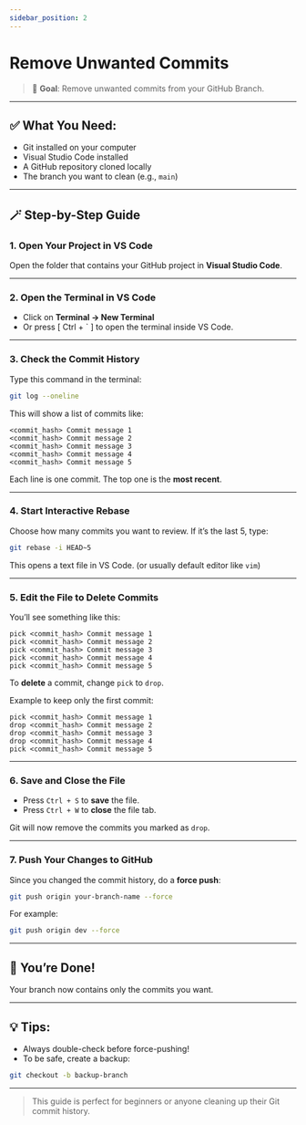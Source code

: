 ```yaml
---
sidebar_position: 2
---
```


# Remove Unwanted Commits

> 🎯 **Goal**: Remove unwanted commits from your GitHub Branch.

---

## ✅ What You Need:

* Git installed on your computer
* Visual Studio Code installed
* A GitHub repository cloned locally
* The branch you want to clean (e.g., `main`)

---

## 🪄 Step-by-Step Guide

### 1. Open Your Project in VS Code

Open the folder that contains your GitHub project in **Visual Studio Code**.

---

### 2. Open the Terminal in VS Code

* Click on **Terminal → New Terminal**
* Or press [ Ctrl + ` ] to open the terminal inside VS Code.

---

### 3. Check the Commit History

Type this command in the terminal:

```bash
git log --oneline
```

This will show a list of commits like:

```
<commit_hash> Commit message 1
<commit_hash> Commit message 2
<commit_hash> Commit message 3
<commit_hash> Commit message 4
<commit_hash> Commit message 5
```

Each line is one commit. The top one is the **most recent**.

---

### 4. Start Interactive Rebase

Choose how many commits you want to review. If it’s the last 5, type:

```bash
git rebase -i HEAD~5
```

This opens a text file in VS Code. (or usually default editor like `vim`)

---

### 5. Edit the File to Delete Commits

You’ll see something like this:

```
pick <commit_hash> Commit message 1
pick <commit_hash> Commit message 2
pick <commit_hash> Commit message 3
pick <commit_hash> Commit message 4
pick <commit_hash> Commit message 5
```

To **delete** a commit, change `pick` to `drop`.

Example to keep only the first commit:

```
pick <commit_hash> Commit message 1
drop <commit_hash> Commit message 2
drop <commit_hash> Commit message 3
drop <commit_hash> Commit message 4
pick <commit_hash> Commit message 5
```

---

### 6. Save and Close the File

* Press `Ctrl + S` to **save** the file.
* Press `Ctrl + W` to **close** the file tab.

Git will now remove the commits you marked as `drop`.

---

### 7. Push Your Changes to GitHub

Since you changed the commit history, do a **force push**:

```bash
git push origin your-branch-name --force
```

For example:

```bash
git push origin dev --force
```

---

## 🎉 You’re Done!

Your branch now contains only the commits you want.

---

## 💡 Tips:

* Always double-check before force-pushing!
* To be safe, create a backup:

```bash
git checkout -b backup-branch
```

---

> This guide is perfect for beginners or anyone cleaning up their Git commit history.